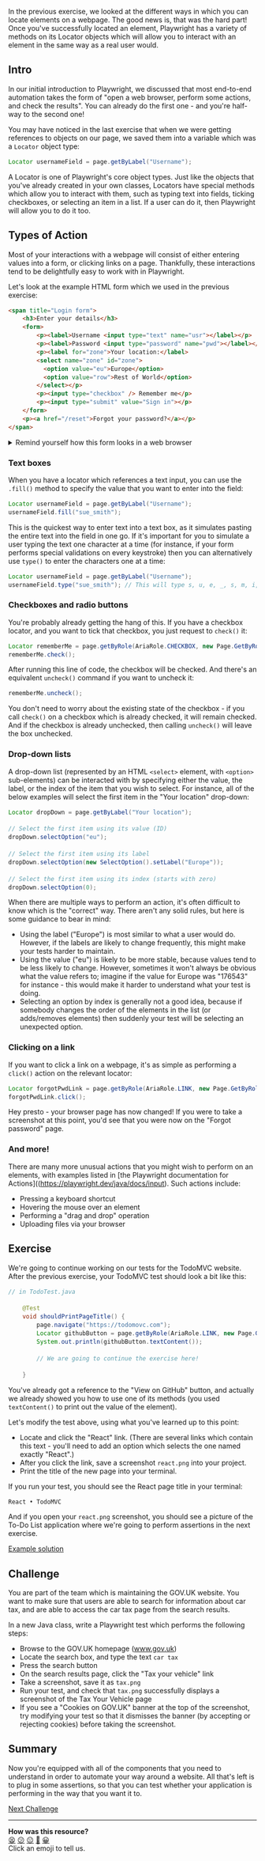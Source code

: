 In the previous exercise, we looked at the different ways in which you can 
locate elements on a webpage. The good news is, that was the hard part! Once 
you've successfully located an element, Playwright has a variety of methods 
on its Locator objects which will allow you to interact with an element in 
the same way as a real user would.

<!-- OMITTED -->

## Intro

In our initial introduction to Playwright, we discussed that most end-to-end 
automation takes the form of "open a web browser, perform some actions, and 
check the results". You can already do the first one - and you're half-way to 
the second one!

You may have noticed in the last exercise that when we were getting references 
to objects on our page, we saved them into a variable which was a `Locator` 
object type:

```java
Locator usernameField = page.getByLabel("Username");
```

A Locator is one of Playwright's core object types. Just like the objects that 
you've already created in your own classes, Locators have special methods 
which allow you to interact with them, such as typing text into fields, 
ticking checkboxes, or selecting an item in a list. If a user can do it, then 
Playwright will allow you to do it too.

## Types of Action

Most of your interactions with a webpage will consist of either entering 
values into a form, or clicking links on a page. Thankfully, these 
interactions tend to be delightfully easy to work with in Playwright.

Let's look at the example HTML form which we used in the previous exercise: 

```html
<span title="Login form">
    <h3>Enter your details</h3>
    <form>
        <p><label>Username <input type="text" name="usr"></label></p>
        <p><label>Password <input type="password" name="pwd"></label></p>
        <p><label for="zone">Your location:</label>
        <select name="zone" id="zone">
		  <option value="eu">Europe</option>
          <option value="row">Rest of World</option>
        </select></p>
        <p><input type="checkbox" /> Remember me</p>
        <p><input type="submit" value="Sign in"></p>
    </form>
    <p><a href="/reset">Forgot your password?</a></p>
</span>
```

<details>
  <summary>Remind yourself how this form looks in a web browser</summary>
    
    ![Screenshot of login form](loginform.png)

</details>

### Text boxes

When you have a locator which references a text input, you can use the 
`.fill()` method to specify the value that you want to enter into the field: 

```java
Locator usernameField = page.getByLabel("Username");
usernameField.fill("sue_smith");
```

This is the quickest way to enter text into a text box, as it simulates 
pasting the entire text into the field in one go. If it's important for you to 
simulate a user typing the text one character at a time (for instance, if your 
form performs special validations on every keystroke) then you can 
alternatively use `type()` to enter the characters one at a time:

```java
Locator usernameField = page.getByLabel("Username");
usernameField.type("sue_smith"); // This will type s, u, e, _, s, m, i, t, h
``` 

### Checkboxes and radio buttons

You're probably already getting the hang of this. If you have a checkbox 
locator, and you want to tick that checkbox, you just request to `check()` it:

```java
Locator rememberMe = page.getByRole(AriaRole.CHECKBOX, new Page.GetByRoleOptions().setName("Remember me"));
rememberMe.check();
```

After running this line of code, the checkbox will be checked. And there's an 
equivalent `uncheck()` command if you want to uncheck it:

```java
rememberMe.uncheck();
```

You don't need to worry about the existing state of the checkbox - if you 
call `check()` on a checkbox which is already checked, it will remain checked. 
And if the checkbox is already unchecked, then calling `uncheck()` will leave 
the box unchecked.

### Drop-down lists

A drop-down list (represented by an HTML `<select>` element, with `<option>` 
sub-elements) can be interacted with by specifying either the value, the 
label, or the index of the item that you wish to select. For instance, all 
of the below examples will select the first item in the "Your location" 
drop-down:

```java
Locator dropDown = page.getByLabel("Your location");

// Select the first item using its value (ID)
dropDown.selectOption("eu");

// Select the first item using its label
dropDown.selectOption(new SelectOption().setLabel("Europe"));

// Select the first item using its index (starts with zero)
dropDown.selectOption(0);
```

When there are multiple ways to perform an action, it's often difficult to 
know which is the "correct" way. There aren't any solid rules, but here is 
some guidance to bear in mind:

* Using the label ("Europe") is most similar to what a user would do. 
However, if the labels are likely to change frequently, this might make your 
tests harder to maintain.
* Using the value ("eu") is likely to be more stable, because values tend to 
be less likely to change. However, sometimes it won't always be obvious what 
the value refers to; imagine if the value for Europe was "176543" for 
instance - this would make it harder to understand what your test is doing.
* Selecting an option by index is generally not a good idea, because if 
somebody changes the order of the elements in the list (or adds/removes 
elements) then suddenly your test will be selecting an unexpected option.

### Clicking on a link

If you want to click a link on a webpage, it's as simple as performing a 
`click()` action on the relevant locator:

```java
Locator forgotPwdLink = page.getByRole(AriaRole.LINK, new Page.GetByRoleOptions().setName("Forgot your password?"));
forgotPwdLink.click();
```

Hey presto - your browser page has now changed! If you were to take a 
screenshot at this point, you'd see that you were now on the "Forgot password" 
page.

### And more!

There are many more unusual actions that you might wish to perform on an 
elements, with examples listed in [the Playwright documentation for 
Actions]((https://playwright.dev/java/docs/input). Such actions include:

* Pressing a keyboard shortcut
* Hovering the mouse over an element
* Performing a "drag and drop" operation
* Uploading files via your browser

## Exercise

We're going to continue working on our tests for the TodoMVC website. After 
the previous exercise, your TodoMVC test should look a bit like this:

```java
// in TodoTest.java

    @Test
    void shouldPrintPageTitle() {
        page.navigate("https://todomovc.com");
        Locator githubButton = page.getByRole(AriaRole.LINK, new Page.GetByRoleOptions().setName("View on GitHub"));
        System.out.println(githubButton.textContent());

        // We are going to continue the exercise here!

    }
```

You've already got a reference to the "View on GitHub" button, and actually we 
already showed you how to use one of its methods (you used `textContent()` to 
print out the value of the element).

Let's modify the test above, using what you've learned up to this point:

* Locate and click the "React" link. (There are several links which contain 
this text - you'll need to add an option which selects the one named exactly 
"React".)
* After you click the link, save a screenshot `react.png` into your project.
* Print the title of the new page into your terminal.

If you run your test, you should see the React page title in your terminal: 

```
React • TodoMVC
```

And if you open your `react.png` screenshot, you should see a picture of the 
To-Do List application where we're going to perform assertions in the next 
exercise.

[Example solution]() <!-- OMITTED -->

## Challenge

You are part of the team which is maintaining the GOV.UK website. You want 
to make sure that users are able to search for information about car tax, 
and are able to access the car tax page from the search results.

In a new Java class, write a Playwright test which performs the following 
steps:

* Browse to the GOV.UK homepage (www.gov.uk)
* Locate the search box, and type the text `car tax`
* Press the search button
* On the search results page, click the "Tax your vehicle" link
* Take a screenshot, save it as `tax.png`
* Run your test, and check that `tax.png` successfully displays a 
screenshot of the Tax Your Vehicle page
* If you see a "Cookies on GOV.UK" banner at the top of the screenshot, 
try modifying your test so that it dismisses the banner (by accepting or 
rejecting cookies) before taking the screenshot.

## Summary

Now you're equipped with all of the components that you need to understand in 
order to automate your way around a website. All that's left is to plug in 
some assertions, so that you can test whether your application is performing 
in the way that you want it to.

[Next Challenge](06_assertions.md)

<!-- BEGIN GENERATED SECTION DO NOT EDIT -->

---

**How was this resource?**  
[😫](https://airtable.com/shrUJ3t7KLMqVRFKR?prefill_Repository=makersacademy%2Fjava-fundamentals-with-intellij&prefill_File=playwright%2F05_actions.md&prefill_Sentiment=😫) [😕](https://airtable.com/shrUJ3t7KLMqVRFKR?prefill_Repository=makersacademy%2Fjava-fundamentals-with-intellij&prefill_File=playwright%2F05_actions.md&prefill_Sentiment=😕) [😐](https://airtable.com/shrUJ3t7KLMqVRFKR?prefill_Repository=makersacademy%2Fjava-fundamentals-with-intellij&prefill_File=playwright%2F05_actions.md&prefill_Sentiment=😐) [🙂](https://airtable.com/shrUJ3t7KLMqVRFKR?prefill_Repository=makersacademy%2Fjava-fundamentals-with-intellij&prefill_File=playwright%2F05_actions.md&prefill_Sentiment=🙂) [😀](https://airtable.com/shrUJ3t7KLMqVRFKR?prefill_Repository=makersacademy%2Fjava-fundamentals-with-intellij&prefill_File=playwright%2F05_actions.md&prefill_Sentiment=😀)  
Click an emoji to tell us.

<!-- END GENERATED SECTION DO NOT EDIT -->
